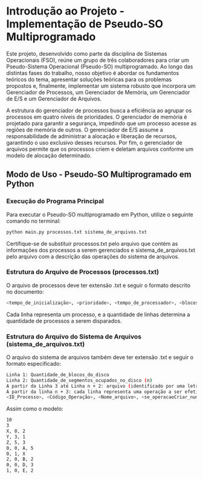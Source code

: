 # Introdução ao Projeto - Implementação de Pseudo-SO Multiprogramado

Este projeto, desenvolvido como parte da disciplina de Sistemas Operacionais (FSO), reúne um grupo de três colaboradores para criar um Pseudo-Sistema Operacional (Pseudo-SO) multiprogramado. Ao longo das distintas fases do trabalho, nosso objetivo é abordar os fundamentos teóricos do tema, apresentar soluções teóricas para os problemas propostos e, finalmente, implementar um sistema robusto que incorpora um Gerenciador de Processos, um Gerenciador de Memória, um Gerenciador de E/S e um Gerenciador de Arquivos.

A estrutura do gerenciador de processos busca a eficiência ao agrupar os processos em quatro níveis de prioridades. O gerenciador de memória é projetado para garantir a segurança, impedindo que um processo acesse as regiões de memória de outros. O gerenciador de E/S assume a responsabilidade de administrar a alocação e liberação de recursos, garantindo o uso exclusivo desses recursos. Por fim, o gerenciador de arquivos permite que os processos criem e deletam arquivos conforme um modelo de alocação determinado.



## **Modo de Uso - Pseudo-SO Multiprogramado em Python**

### Execução do Programa Principal

Para executar o Pseudo-SO multiprogramado em Python, utilize o seguinte comando no terminal:

```bash
python main.py processos.txt sistema_de_arquivos.txt
```
Certifique-se de substituir processos.txt pelo arquivo que contém as informações dos processos a serem gerenciados e sistema_de_arquivos.txt pelo arquivo com a descrição das operações do sistema de arquivos.

### Estrutura do Arquivo de Processos (processos.txt)
O arquivo de processos deve ter extensão .txt e seguir o formato descrito no documento:
```bash
<tempo_de_inicialização>, <prioridade>, <tempo_de_processador>, <blocos_em_memória>, <código_da_impressora>, <requisição_do_scanner>, <requisição_do_modem>, <código_do_disco>
```

Cada linha representa um processo, e a quantidade de linhas determina a quantidade de processos a serem disparados.

### Estrutura do Arquivo do Sistema de Arquivos (sistema_de_arquivos.txt)
O arquivo do sistema de arquivos também deve ter extensão .txt e seguir o formato especificado:
```bash
Linha 1: Quantidade_de_blocos_do_disco
Linha 2: Quantidade_de_segmentos_ocupados_no_disco (n)
A partir da Linha 3 até Linha n + 2: arquivo (identificado por uma letra), número_do_primeiro_bloco_gravado, quantidade_de_blocos_ocupados
A partir da linha n + 3: cada linha representa uma operação a ser efetivada pelo sistema de arquivos do Pseudo-SO:
<ID_Processo>, <Código_Operação>, <Nome_arquivo>, <se_operacaoCriar_numero_blocos>
```

Assim como o modelo:
```bash
10
3
X, 0, 2
Y, 3, 1
Z, 5, 3
0, 0, A, 5
0, 1, X
2, 0, B, 2
0, 0, D, 3
1, 0, E, 2
```
